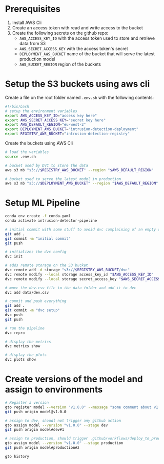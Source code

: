 # Prerequisites

1. Install AWS Cli
2. Create an access token with read and write access to the bucket
3. Create the following secrets on the github repo: 
   - `AWS_ACCESS_KEY_ID` with the access token used to store and retrieve data from S3
   - `AWS_SECRET_ACCESS_KEY` with the access token's secret
   - `DEPLOYMENT_AWS_BUCKET` name of the bucket that will serve the latest production model
   - `AWS_BUCKET_REGION` region of the buckets


# Setup the S3 buckets using aws cli

Create a file on the root folder named `.env.sh` with the following contents:

```bash
#!/bin/bash
# setup the environment variables
export AWS_ACCESS_KEY_ID="access key here"
export AWS_SECRET_ACCESS_KEY="secret key here"
export AWS_DEFAULT_REGION="eu-west-2"
export DEPLOYMENT_AWS_BUCKET="intrusion-detection-deployment"
export REGISTRY_AWS_BUCKET="intrusion-detection-registry"
```
Create the buckets using AWS Cli

```bash
# load the variables
source .env.sh

# bucket used by DVC to store the data
aws s3 mb "s3://$REGISTRY_AWS_BUCKET" --region "$AWS_DEFAULT_REGION"

# bucket used to serve the latest model in production
aws s3 mb "s3://$DEPLOYMENT_AWS_BUCKET" --region "$AWS_DEFAULT_REGION"
```

# Setup ML Pipeline 

```bash
conda env create -f conda.yaml
conda activate intrusion-detector-pipeline

# initial commit with some stuff to avoid dvc complaining of an empty repo
git add .
git commit -m "initial commit"
git push

# initializes the dvc config
dvc init

# adds remote storage on the S3 bucket
dvc remote add -d storage "s3://$REGISTRY_AWS_BUCKET/dvc"
dvc remote modify --local storage access_key_id "$AWS_ACCESS_KEY_ID"
dvc remote modify --local storage secret_access_key "$AWS_SECRET_ACCESS_KEY"

# move the dev.csv file to the data folder and add it to dvc
dvc add data/dev.csv

# commit and push everything
git add .
git commit -m "dvc setup"
dvc push
git push

# run the pipeline
dvc repro

# display the metrics
dvc metrics show

# display the plots
dvc plots show
```

# Create versions of the model and assign to environments

```bash
# Register a version
gto register model --version "v1.0.0" --message "some comment about v1.0.0"
git push origin model@v1.0.0

# assign to dev, shoudl not trigger any github action
gto assign model --version "v1.0.0" --stage dev
git push origin model#dev#1

# assign to production, should trigger .github/workflows/deploy_to_production.yaml
gto assign model --version "v1.0.0" --stage production
git push origin model#production#2

gto history
```

